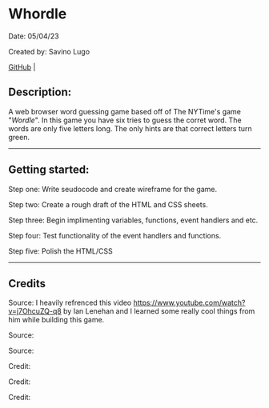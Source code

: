 # Whordle

Date: 05/04/23

Created by: Savino Lugo

[GitHub](https://github.com/SavinoLugo) |

## Description:

A web browser word guessing game based off of The NYTime's game "_Wordle_".
In this game you have six tries to guess the corret word.
The words are only five letters long.
The only hints are that correct letters turn green.

---

## Getting started:

Step one: Write seudocode and create wireframe for the game.

Step two: Create a rough draft of the HTML and CSS sheets.

Step three: Begin implimenting variables, functions, event handlers and etc.

Step four: Test functionality of the event handlers and functions.

Step five: Polish the HTML/CSS

---

## Credits

Source: I heavily refrenced this video https://www.youtube.com/watch?v=j7OhcuZQ-q8 by Ian Lenehan and I learned some really cool things from him while building this game.

Source:

Source:

Credit:

Credit:

Credit:
